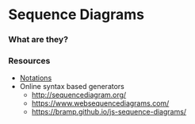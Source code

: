 # Sequence Diagrams

### What are they?

### Resources

* [Notations](https://www.smartdraw.com/sequence-diagram/#sequenceDiagramNotations)
* Online syntax based generators
    * http://sequencediagram.org/
    * https://www.websequencediagrams.com/
    * https://bramp.github.io/js-sequence-diagrams/